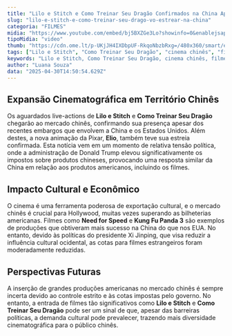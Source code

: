 ```yaml
---
title: "Lilo e Stitch e Como Treinar Seu Dragão Confirmados na China Apesar de Tensões Políticas"
slug: "lilo-e-stitch-e-como-treinar-seu-drago-vo-estrear-na-china"
categoria: "FILMES"
midia: "https://www.youtube.com/embed/bj5BXZGe3Lo?showinfo=0&enablejsapi=1"
tipoMidia: "video"
thumb: "https://cdn.ome.lt/p-UKjJH4IXDbpUF-RkqoNbzbRxg=/480x360/smart/extras/conteudos/Captura_de_tela_2025-04-30_113223.png"
tags: ["Lilo e Stitch", "Como Treinar Seu Dragão", "cinema chinês", "filmes americanos na China", "tensões EUA-China", "embargos cinematográficos"]
keywords: "Lilo e Stitch, Como Treinar Seu Dragão, cinema chinês, filmes americanos na China, tensões EUA-China, embargos cinematográficos"
author: "Luana Souza"
data: "2025-04-30T14:50:54.629Z"
---
```


## Expansão Cinematográfica em Território Chinês

Os aguardados live-actions de **Lilo e Stitch** e **Como Treinar Seu Dragão** chegarão ao mercado chinês, confirmando sua presença apesar dos recentes embargos que envolvem a China e os Estados Unidos. Além destes, a nova animação da Pixar, **Elio**, também teve sua estreia confirmada. Esta notícia vem em um momento de relativa tensão política, onde a administração de Donald Trump elevou significativamente os impostos sobre produtos chineses, provocando uma resposta similar da China em relação aos produtos americanos, incluindo os filmes.

## Impacto Cultural e Econômico

O cinema é uma ferramenta poderosa de exportação cultural, e o mercado chinês é crucial para Hollywood, muitas vezes superando as bilheterias americanas. Filmes como **Need for Speed** e **Kung Fu Panda 3** são exemplos de produções que obtiveram mais sucesso na China do que nos EUA. No entanto, devido às políticas do presidente Xi Jinping, que visa reduzir a influência cultural ocidental, as cotas para filmes estrangeiros foram moderadamente reduzidas.

## Perspectivas Futuras

A inserção de grandes produções americanas no mercado chinês é sempre incerta devido ao controle estrito e às cotas impostas pelo governo. No entanto, a entrada de filmes tão significativos como **Lilo e Stitch** e **Como Treinar Seu Dragão** pode ser um sinal de que, apesar das barreiras políticas, a demanda cultural pode prevalecer, trazendo mais diversidade cinematográfica para o público chinês.